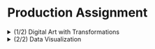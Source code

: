 # Production Assignment

<details>
  <summary>(1/2) Digital Art with Transformations</summary>

## Digital Art with Transformations
Having already worked with trigonometric functions and [the rotate() function](https://github.com/mike-leo-k/intro-to-im/blob/master/june%203), I decided to apply the concepts I observed in class, including the translate() function and scaling the the trigonometric function. The final code is [here](https://github.com/mike-leo-k/intro-to-im/blob/master/june%207/digital_art_transformed.pde).

I first translated a sine graph (without scaling, generated by plotting points), with the following result:
<p align="center">
  <img width="700" src="https://github.com/mike-leo-k/intro-to-im/blob/master/june%207/trans_1.png">
</p>

Then, scaling the graph by a fact of 10:
<p align="center">
  <img width="700" src="https://github.com/mike-leo-k/intro-to-im/blob/master/june%207/trans_2.png">
</p>

Then, using a for() loop, with pushMatrix() at the beginning followed by an incremental downward translation (using translat(0, i), i += 15) and a subsequent popMatric(), I repeated the sine graph throughout the screen:
<p align="center">
  <br>
  <img width="500" src="https://github.com/mike-leo-k/intro-to-im/blob/master/june%207/trans_3.png">
</p>

Now, when rotating the coordinate system (with the rotate() transformation), translation is also required for the drawings to be displayed on screen. Implementing the function in the last step, I added a second for loop that would draw the same graphs vertically as well:
<p align="center">
  <img width="500" src="https://github.com/mike-leo-k/intro-to-im/blob/master/june%207/trans_4.png">
</p>

Using strokeWeight(), I increased the size of the points (and thus the graphs):
<p align="center">
  <br>
  <img width="500" src="https://github.com/mike-leo-k/intro-to-im/blob/master/june%207/trans_5.png">
</p>

Finally, using random(255) in the stroke(R, G, B) function, I set each point on each graph to have a random color:
<p align="center">
  <br>
  <img width="500" src="https://github.com/mike-leo-k/intro-to-im/blob/master/june%207/trans_6.png">
</p>


### Final Render
<p align="center">
  <img width="500" src="https://github.com/mike-leo-k/intro-to-im/blob/master/june%207/final_render.gif">
</p>

## Challenges/Discoveries
* Figuring out how to properly scale up the sine graph. Realizing that the x coroodinate needed to be proportionally scaled as well seems obvious in retrospect.
* I first tried using the fill() function to change the color of the points, but googling told me that stroke() controlled the colors of points.
* Calculating how much translation was required post-rotation. Thinking of the coordinate system as a movable graph sheet really helped.

</details>

<details>
  <summary>(2/2) Data Visualization</summary>
  
## Data Visualization
Inspired by [Pong](https://en.wikipedia.org/wiki/Pong), one of the earliest video games created, Pong Practice is a simple one person video game intended to allow the player to "practice" Pong. Instead of two paddles, there is only paddle to the right of the screen, and the objective is to prevent a bouncing ball from touching the right edge. Pong Practice emulates practicing tennis/table tennis/lacrosse shots against a wall.

The code that runs the game uses object-oriented programming to define the paddle and the ball as objects, as well as defining the various functions that can be applied to them.

## Screen Captures of Game:

### Pong Practice in action
![GIF of the game being played](https://github.com/mike-leo-k/intro-to-im/blob/master/june%203/pong_practice.gif)

## Challenges/Discoveries
* Figuring out how to navigate between three separate screens (I envisioned the game to have a start screen and a game over screen in addition to actual gameplay) was challenging. I settled on checking a variable for one three values in an if-else chain in void main(), but unfortunately didn't have enough time to implement it.
* Because I wanted to use the up and down arrow keys, the keyPressed() function wouldn't work. I learned you could use keyCode instead.
* Used text that constantly updates to reflect the score.
* Got a little lost in all the coordinate arithmetic I had to do to accurately check the position of the ball with relation to the paddle.

</details>
